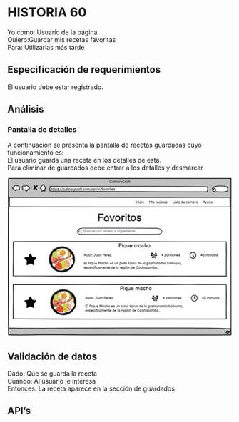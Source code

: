# HISTORIA 60
Yo como: Usuario de la página<br>
Quiero:Guardar mis recetas favoritas<br>
Para: Utilizarlas más tarde<br>

## Especificación de requerimientos
El usuario debe estar registrado.<br>


## Análisis
### Pantalla de detalles
A continuación se presenta la pantalla de recetas guardadas cuyo funcionamiento es:<br>
El usuario guarda una receta en los detalles de esta.<br>
Para eliminar de guardados debe entrar a los detalles y desmarcar <br>

![Alt text](/historias/imagenes/recetas_guardadas.png)

## Validación de datos
Dado: Que se guarda la receta<br>
Cuando: Al usuario le interesa<br>
Entonces: La receta aparece en la sección de guardados<br>

## API’s
